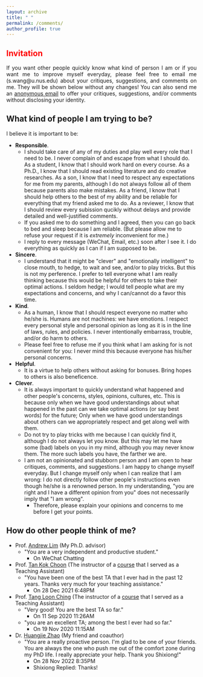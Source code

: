 ```yaml
---
layout: archive
title: " "
permalink: /comments/
author_profile: true
---
```


## <span style="color: red">Invitation</span>
<html><body>
<p align="justify">
If you want other people quickly know what kind of person I am or if you want me to improve myself everyday, please feel free to email me (s.wang@u.nus.edu) about your critiques, suggestions, and comments on me. They will be shown below without any changes! You can also send me an <a href="https://anonymousemail.me/">anonymous email</a> to offer your critiques, suggestions, and/or comments without disclosing your identity.
</p>
</body></html>

## What kind of people I am trying to be?
I believe it is important to be:
* __Responsible__.
  - I should take care of any of my duties and play well every role that I need to be. I never complain of and escape from what I should do. As a student, I know that I should work hard on every course. As a Ph.D., I know that I should read existing literature and do creative researches. As a son, I know that I need to respect any expectations for me from my parents, although I do not always follow all of them because parents also make mistakes. As a friend, I know that I should help others to the best of my ability and be reliable for everything that my friend asked me to do. As a reviewer, I know that I should review every subission qucikly without delays and provide detailed and well-justified comments. 
  - If you asked me to do something and I agreed, then you can go back to bed and sleep because I am reliable. (But please allow me to refuse your request if it is _extremely_ inconvenient for me.)
  - I reply to every message (WeChat, Email, etc.) soon after I see it. I do everything as quickly as I can if I am supposed to be.
* __Sincere__.
  - I understand that it might be "clever" and "emotionally intelligent" to close mouth, to hedge, to wait and see, and/or to play tricks. But this is not my perference. I prefer to tell everyone what I am really thinking because this would be helpful for others to take their optimal actions. I seldom hedge; I would tell people what are my expectations and concerns, and why I can/cannot do a favor this time.
* __Kind__.
  - As a human, I know that I should respect everyone no matter who he/she is. Humans are not machines: we have emotions. I respect every personal style and personal opinion as long as it is in the line of laws, rules, and policies. I never intentionally embarrass, trouble, and/or do harm to others. 
  - Please feel free to refuse me if you think what I am asking for is not convenient for you: I never mind this because everyone has his/her personal concerns.
* __Helpful__.
  - It is a virtue to help others without asking for bonuses. Bring hopes to others is also beneficence.
* __Clever__.
  - It is always important to quickly understand what happened and other people's concerns, styles, opinions, cultures, etc. This is because only when we have good understandings about what happened in the past can we take optimal actions (or say best words) for the future; Only when we have good understandings about others can we appropriately respect and get along well with them.
  - Do not try to play tricks with me because I can quickly find it, although I do not always let you know. But this may let me have some (bad) labels on you in my mind, although you may never know them. The more such labels you have, the farther we are.
  - I am not an opinionated and stubborn person and I am open to hear critiques, comments, and suggestions. I am happy to change myself everyday. But I change myself only when I can realize that I am wrong: I do not directly follow other people's instructions even though he/she is a renowned person. In my understanding, "you are right and I have a different opinion from you" does not necessarily imply that "I am wrong".
    + Therefore, please explain your opinions and concerns to me before I get your points.

## How do other people think of me?
* Prof. [Andrew Lim](https://www.limandrew.org/) (My Ph.D. advisor)
  - "You are a very independent and productive student."
    + On WeChat Chatting
* Prof. [Tan Kok Choon](https://bizfaculty.nus.edu.sg/faculty-details/?profId=239) (The instructor of a [course](https://nusmods.com/modules/MTM5001/maritime-industry-fundamentals) that I served as a Teaching Assistant)
  - "You have been one of the best TA that I ever had in the past 12 years. Thanks very much for your teaching assistance."
    + On 28 Dec 2021 6:48PM
* Prof. [Tang Loon Ching](https://cde.nus.edu.sg/isem/staff/tang-loon-ching/) (The instructor of a [course](https://nusmods.com/modules/IE4243/decision-modeling-risk-analysis) that I served as a Teaching Assistant)
  - "Very good! You are the best TA so far." 
    + On 11 Sep 2020 11:26AM
  - "you are an excellent TA; among the best I ever had so far." 
    + On 19 Nov 2020 11:15AM
* Dr. [Huangjie Zhao](https://scholar.google.com/citations?user=IIf_h_8AAAAJ&hl=en) (My friend and coauthor)
  - "You are a really proactive person. I'm glad to be one of your friends. You are always the one who push me out of the comfort zone during my PhD life. I really appreciate your help. Thank you Shixiong!"
    * On 28 Nov 2022 8:35PM
    * Shixiong Replied: Thanks!
